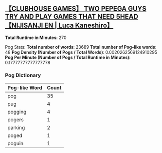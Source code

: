 ## [【CLUBHOUSE GAMES】 TWO PEPEGA GUYS TRY AND PLAY GAMES THAT NEED 5HEAD【NIJISANJI EN | Luca Kaneshiro】](https://www.youtube.com/watch?v=nJyJ3cWOOLk)
**Total Runtime in Minutes**: 270

Pog Stats:
   **Total number of words**: 23689
   **Total number of Pog-like words**: 48
   **Pog Density (Number of Pogs / Total Words)**: 0.0020262569124910295
   **Pog Per Minute (Number of Pogs / Total Runtime in Minutes)**: 0.17777777777777778

### Pog Dictionary
Pog-like Word | Count
--- | ---
pog | 35
pug | 4
pogging | 4
pogers | 1
parking | 2
poged | 1
poguin | 1
